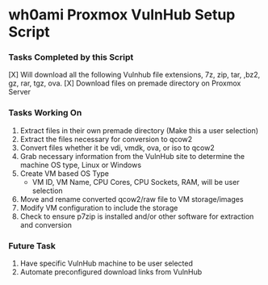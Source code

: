 # wh0ami Proxmox VulnHub Setup Script

### Tasks Completed by this Script

[X] Will download all the following Vulnhub file extensions, 7z, zip, tar, ,bz2, gz, rar, tgz, ova.
[X] Download files on premade directory on Proxmox Server


### Tasks Working On

1. Extract files in their own premade directory (Make this a user selection)
2. Extract the files necessary for conversion to qcow2
3. Convert files whether it be vdi, vmdk, ova, or iso to qcow2
4. Grab necessary information from the VulnHub site to determine the machine OS type, Linux or Windows
5. Create VM based OS Type
   - VM ID, VM Name, CPU Cores, CPU Sockets, RAM, will be user selection
6. Move and rename converted qcow2/raw file to VM storage/images
7. Modify VM configuration to include the storage
8. Check to ensure p7zip is installed and/or other software for extraction and conversion

### Future Task

1. Have specific VulnHub machine to be user selected
2. Automate preconfigured download links from VulnHub

